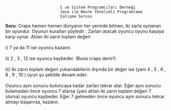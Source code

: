 
                            C ve Sistem Programcıları Derneği
                            Java ile Nesne Yönelimli Programlama
                            Çalışma Sorusu

**Soru**:
Craps hemen hemen dünyanın her yerinde bilinen, iki zarla oynanan bir oyundur.
Oyunun kuralları şöyledir :
Zarları atacak oyuncu oyunu kasaya karşı oynar. Atılan
iki zarın toplam değeri
<br></br>
i) 7 ya da 11 ise oyuncu kazanır.
<br></br>
ii) 2 , 3 , 12 ise oyuncu kaybeder. (Buna craps denir!)
<br></br>
iii) İki zarın toplam değeri yukarıdakilerin dışında bir değer ise (yani 4 , 5 , 6 , 8 , 9 , 10 ) oyun şu şekilde devam
eder:
<br></br>
Oyuncu aynı sonucu buluncaya kadar zarları tekrar atar. Eğer aynı sonucu bulamadan önce oyuncu 7 atarsa
(yani atılan iki zarın toplam değeri 7 olursa) oyuncu kaybeder.
Eğer 7 gelmeden önce oyuncu aynı sonucu tekrar atmayı başarırsa, kazanır.